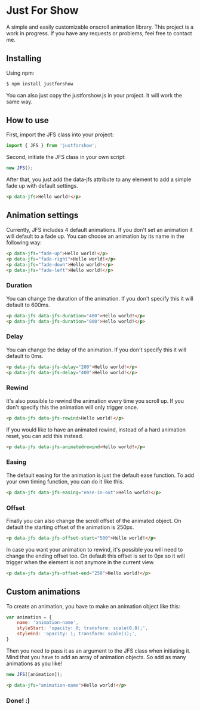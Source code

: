 # Just For Show

A simple and easily customizable onscroll animation library. 
This project is a work in progress. If you have any requests or problems, feel free to contact me.


## Installing

Using npm:

```bash
$ npm install justforshow
```

You can also just copy the justforshow.js in your project. It will work the same way.


## How to use

First, import the JFS class into your project:

```js
import { JFS } from 'justforshow';
```

Second, initiate the JFS class in your own script:

```js
new JFS();
```

After that, you just add the data-jfs attribute to any element to add a simple fade up with default settings.

```html
<p data-jfs>Hello world!</p>
```


## Animation settings

Currently, JFS includes 4 default animations. If you don't set an animation it will default to a fade up. You can choose an animation by its name in the following way:

```html
<p data-jfs="fade-up">Hello world!</p>
<p data-jfs="fade-right">Hello world!</p>
<p data-jfs="fade-down">Hello world!</p>
<p data-jfs="fade-left">Hello world!</p>
```

### Duration

You can change the duration of the animation. If you don't specify this it will default to 600ms.

```html
<p data-jfs data-jfs-duration="400">Hello world!</p>
<p data-jfs data-jfs-duration="800">Hello world!</p>
```

### Delay

You can change the delay of the animation. If you don't specify this it will default to 0ms. 

```html
<p data-jfs data-jfs-delay="200">Hello world!</p>
<p data-jfs data-jfs-delay="400">Hello world!</p>
```

### Rewind

It's also possible to rewind the animation every time you scroll up. If you don't specify this the animation will only trigger once.

```html
<p data-jfs data-jfs-rewind>Hello world!</p>
```

If you would like to have an animated rewind, instead of a hard animation reset, you can add this instead.

```html
<p data-jfs data-jfs-animatedrewind>Hello world!</p>
```

### Easing

The default easing for the animation is just the default ease function. To add your own timing function, you can do it like this.

```html
<p data-jfs data-jfs-easing="ease-in-out">Hello world!</p>
```

### Offset

Finally you can also change the scroll offset of the animated object. On default the starting offset of the animation is 250px.

```html
<p data-jfs data-jfs-offset-start="500">Hello world!</p>
```

In case you want your animation to rewind, it's possible you will need to change the ending offset too. On default this offset is set to 0px so it will trigger when the element is not anymore in the current view.

```html
<p data-jfs data-jfs-offset-end="250">Hello world!</p>
```


## Custom animations

To create an animation, you have to make an animation object like this:

```js
var animation = {
    name: 'animation-name',
    styleStart: 'opacity: 0; transform: scale(0.8);',
    styleEnd: 'opacity: 1; transform: scale(1);',
}
```

Then you need to pass it as an argument to the JFS class when initiating it.
Mind that you have to add an array of animation objects. So add as many animations as you like!

```js
new JFS([animation]);
```

```html
<p data-jfs="animation-name">Hello world!</p>
```


### Done! :)

